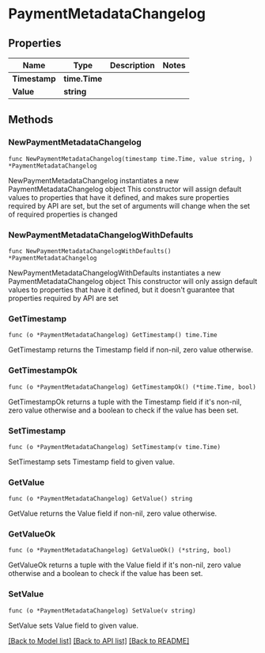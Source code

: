 # PaymentMetadataChangelog

## Properties

Name | Type | Description | Notes
------------ | ------------- | ------------- | -------------
**Timestamp** | **time.Time** |  | 
**Value** | **string** |  | 

## Methods

### NewPaymentMetadataChangelog

`func NewPaymentMetadataChangelog(timestamp time.Time, value string, ) *PaymentMetadataChangelog`

NewPaymentMetadataChangelog instantiates a new PaymentMetadataChangelog object
This constructor will assign default values to properties that have it defined,
and makes sure properties required by API are set, but the set of arguments
will change when the set of required properties is changed

### NewPaymentMetadataChangelogWithDefaults

`func NewPaymentMetadataChangelogWithDefaults() *PaymentMetadataChangelog`

NewPaymentMetadataChangelogWithDefaults instantiates a new PaymentMetadataChangelog object
This constructor will only assign default values to properties that have it defined,
but it doesn't guarantee that properties required by API are set

### GetTimestamp

`func (o *PaymentMetadataChangelog) GetTimestamp() time.Time`

GetTimestamp returns the Timestamp field if non-nil, zero value otherwise.

### GetTimestampOk

`func (o *PaymentMetadataChangelog) GetTimestampOk() (*time.Time, bool)`

GetTimestampOk returns a tuple with the Timestamp field if it's non-nil, zero value otherwise
and a boolean to check if the value has been set.

### SetTimestamp

`func (o *PaymentMetadataChangelog) SetTimestamp(v time.Time)`

SetTimestamp sets Timestamp field to given value.


### GetValue

`func (o *PaymentMetadataChangelog) GetValue() string`

GetValue returns the Value field if non-nil, zero value otherwise.

### GetValueOk

`func (o *PaymentMetadataChangelog) GetValueOk() (*string, bool)`

GetValueOk returns a tuple with the Value field if it's non-nil, zero value otherwise
and a boolean to check if the value has been set.

### SetValue

`func (o *PaymentMetadataChangelog) SetValue(v string)`

SetValue sets Value field to given value.



[[Back to Model list]](../README.md#documentation-for-models) [[Back to API list]](../README.md#documentation-for-api-endpoints) [[Back to README]](../README.md)


